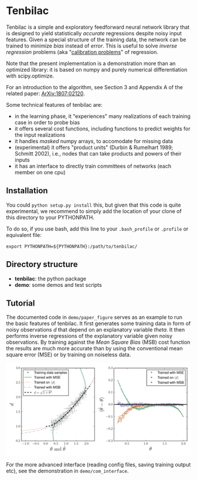 Tenbilac
========

Tenbilac is a simple and exploratory feedforward neural network library that is designed to yield statistically _accurate_ regressions despite noisy input features. Given a special structure of the training data, the network can be trained to minimize _bias_ instead of _error_. This is useful to solve *inverse regression* problems (aka "[calibration problems](https://en.wikipedia.org/wiki/Calibration_(statistics))" of regression.

Note that the present implementation is a demonstration more than an optimized library: it is based on numpy and purely numerical differentiation with scipy.optimize.

For an introduction to the algorithm, see Section 3 and Appendix A of the related paper: [ArXiv:1807:02120](https://arxiv.org/abs/1807.02120).

Some technical features of tenbilac are:
- in the learning phase, it "experiences" many realizations of each training case in order to probe bias
- it offers several cost functions, including functions to predict weights for the input realizations
- it handles _masked_ numpy arrays, to accomodate for missing data
- (experimental) it offers "product units" (Durbin & Rumelhart 1989; Schmitt 2002), i.e., nodes that can take products and powers of their inputs
- it has an interface to directly train committees of networks (each member on one cpu)


Installation
------------

You could ``python setup.py install`` this, but given that this code is quite experimental,
we recommend to simply add the location of your clone of this directory to your PYTHONPATH.

To do so, if you use bash, add this line to your ``.bash_profile`` or ``.profile`` or equivalent file:

	export PYTHONPATH=${PYTHONPATH}:/path/to/tenbilac/



Directory structure
-------------------

- **tenbilac**: the python package
- **demo**: some demos and test scripts


Tutorial
--------

The documented code in ``demo/paper_figure`` serves as an example to run the basic features of tenbilac. It first generates some training data in form of noisy observations _d_ that depend on an explanatory variable _theta_. It then performs inverse regressions of the explanatory variable given noisy observations. By training against the _Mean Square Bias_ (MSB) cost function the results are much more accurate than by using the conventional mean square error (MSE) or by training on noiseless data.

![Demo figure](/demo/paper_figure/paper_figure.png)

For the more advanced interface (reading config files, saving training output etc), see the demonstration in ``demo/com_interface``.

 
